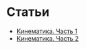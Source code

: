 # Статьи

- [Кинематика. Часть 1](articles/kinematics_1/README.md)
- [Кинематика. Часть 2](articles/kinematics_2/README.md)
